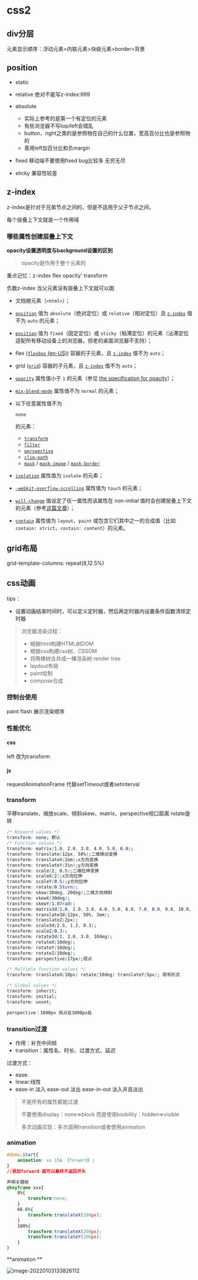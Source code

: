 # css2

## div分层

元素显示顺序：浮动元素>内联元素>块级元素>border>背景

## position

* static
* relative
  绝对不能写z-index:999
* absolute
  * 实际上参考的是第一个有定位的元素
  * 有些浏览器不写top/left会错乱
  * button、right之类的是参照物在自己的什么位置，宽高百分比也是参照物的
  * 善用left加百分比和负margin

* fixed
  移动端不要使用fixed bug比较多 无穷无尽
* sticky
  兼容性较差

## z-index

z-index是针对于兄弟节点之间的，但是不适用于父子节点之间，

每个层叠上下文就是一个作用域

### 哪些属性创建层叠上下文



**opacity设置透明度与background设置的区别**

> opacity是作用于整个元素的



重点记忆：z-index  flex opacity'  transform

负数z-index  当父元素没有层叠上下文就可以跑



- 文档根元素（`<html>`）；

- [`position`](https://developer.mozilla.org/zh-CN/docs/Web/CSS/position) 值为 `absolute`（绝对定位）或 `relative`（相对定位）且 [`z-index`](https://developer.mozilla.org/zh-CN/docs/Web/CSS/z-index) 值不为 `auto` 的元素；

- [`position`](https://developer.mozilla.org/zh-CN/docs/Web/CSS/position) 值为 `fixed`（固定定位）或 `sticky`（粘滞定位）的元素（沾滞定位适配所有移动设备上的浏览器，但老的桌面浏览器不支持）；

- flex ([`flexbox` (en-US)](https://developer.mozilla.org/en-US/docs/Web/CSS/CSS_Flexible_Box_Layout/Basic_Concepts_of_Flexbox)) 容器的子元素，且 [`z-index`](https://developer.mozilla.org/zh-CN/docs/Web/CSS/z-index) 值不为 `auto`；

- grid ([`grid`](https://developer.mozilla.org/zh-CN/docs/Web/CSS/grid)) 容器的子元素，且 [`z-index`](https://developer.mozilla.org/zh-CN/docs/Web/CSS/z-index) 值不为 `auto`；

- [`opacity`](https://developer.mozilla.org/zh-CN/docs/Web/CSS/opacity) 属性值小于 `1` 的元素（参见 [the specification for opacity](https://www.w3.org/TR/css3-color/#transparency)）；

- [`mix-blend-mode`](https://developer.mozilla.org/zh-CN/docs/Web/CSS/mix-blend-mode) 属性值不为 `normal` 的元素；

- 以下任意属性值不为

   

  ```
  none
  ```

   

  的元素：

  - [`transform`](https://developer.mozilla.org/zh-CN/docs/Web/CSS/transform)
  - [`filter`](https://developer.mozilla.org/zh-CN/docs/Web/CSS/filter)
  - [`perspective`](https://developer.mozilla.org/zh-CN/docs/Web/CSS/perspective)
  - [`clip-path`](https://developer.mozilla.org/zh-CN/docs/Web/CSS/clip-path)
  - [`mask`](https://developer.mozilla.org/zh-CN/docs/Web/CSS/mask) / [`mask-image`](https://developer.mozilla.org/zh-CN/docs/Web/CSS/mask-image) / [`mask-border`](https://developer.mozilla.org/zh-CN/docs/Web/CSS/mask-border)

- [`isolation`](https://developer.mozilla.org/zh-CN/docs/Web/CSS/isolation) 属性值为 `isolate` 的元素；

- [`-webkit-overflow-scrolling`](https://developer.mozilla.org/zh-CN/docs/Web/CSS/-webkit-overflow-scrolling) 属性值为 `touch` 的元素；

- [`will-change`](https://developer.mozilla.org/zh-CN/docs/Web/CSS/will-change) 值设定了任一属性而该属性在 non-initial 值时会创建层叠上下文的元素（参考[这篇文章](https://dev.opera.com/articles/css-will-change-property/)）；

- [`contain`](https://developer.mozilla.org/zh-CN/docs/Web/CSS/contain) 属性值为 `layout`、`paint` 或包含它们其中之一的合成值（比如 `contain: strict`、`contain: content`）的元素。



## grid布局

grid-template-columns: repeat(8,12.5%)

## css动画

tips：

* 设置动画结束时间时，可以定义定时器，然后再定时器内设置条件函数清除定时器

> 浏览器渲染过程：
>
> * 根据html构建HTML树DOM
> * 根据css构建css树、CSSOM
> * 将两棵树合并成一棵渲染树 render tree
> * laydout布局
> * paint绘制
> * compose合成

### 控制台使用

paint flash 展示渲染顺序

### 性能优化

#### css

left 改为transform

#### js

requestAnimationFrame 代替setTimeout或者setinterval

### transform

平移translate、缩放scale、倾斜skew、matrix、perspective视口距离 rotate旋转

~~~css
/* Keyword values */
transform: none; 默认
/* Function values */
transform: matrix(1.0, 2.0, 3.0, 4.0, 5.0, 6.0);
transform: translate(12px, 50%);二维移动变换
transform: translateX(2em);x方向变换
transform: translateY(3in);y方向变换
transform: scale(2, 0.5);二维拉伸变换
transform: scaleX(2);x方向拉伸
transform: scaleY(0.5);y方向拉伸
transform: rotate(0.5turn);
transform: skew(30deg, 20deg);二维方向倾斜
transform: skewX(30deg);
transform: skewY(1.07rad);
transform: matrix3d(1.0, 2.0, 3.0, 4.0, 5.0, 6.0, 7.0, 8.0, 9.0, 10.0, 11.0, 12.0, 13.0, 14.0, 15.0, 16.0);
transform: translate3d(12px, 50%, 3em);
transform: translateZ(2px);
transform: scale3d(2.5, 1.2, 0.3);
transform: scaleZ(0.3);
transform: rotate3d(1, 2.0, 3.0, 10deg);
transform: rotateX(10deg);
transform: rotateY(10deg);
transform: rotateZ(10deg);
transform: perspective(17px);视点

/* Multiple function values */
transform: translateX(10px) rotate(10deg) translateY(5px); 简写形式

/* Global values */
transform: inherit;
transform: initial;
transform: unset;

perspective：1000px 视点在1000px处
~~~

### transition过渡

* 作用：补充中间帧
* transition：属性名、时长、过渡方式、延迟

过渡方式：

* ease:
* linear:线性
* ease-in 淡入 ease-out 淡出 ease-in-out 淡入并且淡出

> 不是所有的属性都能过渡
>
> 不要使用display：none=>block 而是使用bisibility：hidden=>visible
>
> 多次动画实现：多次调用transition或者使用animation

### animation

~~~css
#demo.start{
    animation: xx 15s （forward）;
}
//添加forward 就可以最终不返回开头

声明关键帧
@keyframe xxx{
    0%{
        transform:none;
    }
    66.6%{
        transform:translateX(200px);
    }
    100%{
        transform:translateX(200px);
        transform:translateY(100px);
    }
}
~~~

**animation **

![image-20220103133826112](C:\Users\A\AppData\Roaming\Typora\typora-user-images\image-20220103133826112.png)